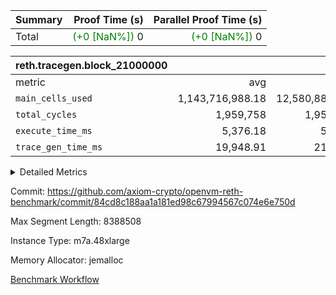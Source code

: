 | Summary | Proof Time (s) | Parallel Proof Time (s) |
|:---|---:|---:|
| Total | <span style='color: green'>(+0 [NaN%])</span> 0 | <span style='color: green'>(+0 [NaN%])</span> 0 |


| reth.tracegen.block_21000000 |||||
|:---|---:|---:|---:|---:|
|metric|avg|sum|max|min|
| `main_cells_used     ` |  1,143,716,988.18 |  12,580,886,870 |  1,923,867,470 |  289,546,607 |
| `total_cycles        ` |  1,959,758 |  1,959,758 |  1,959,758 |  1,959,758 |
| `execute_time_ms     ` |  5,376.18 |  59,138 |  8,709 |  417 |
| `trace_gen_time_ms   ` |  19,948.91 |  219,438 |  27,147 |  9,874 |



<details>
<summary>Detailed Metrics</summary>

| group | block_number | segment | trace_gen_time_ms | total_cycles | main_cells_used | execute_time_ms |
| --- | --- | --- | --- | --- | --- | --- |
| reth.tracegen.block_21000000 | 21000000 | 0 | 15,103 |  | 988,377,140 | 6,072 | 
| reth.tracegen.block_21000000 | 21000000 | 1 | 14,191 |  | 986,044,705 | 4,832 | 
| reth.tracegen.block_21000000 | 21000000 | 10 | 16,915 | 1,959,758 | 289,546,607 | 417 | 
| reth.tracegen.block_21000000 | 21000000 | 2 | 16,648 |  | 986,901,053 | 5,620 | 
| reth.tracegen.block_21000000 | 21000000 | 3 | 9,874 |  | 1,427,249,022 | 1,587 | 
| reth.tracegen.block_21000000 | 21000000 | 4 | 27,147 |  | 1,355,317,603 | 8,709 | 
| reth.tracegen.block_21000000 | 21000000 | 5 | 20,916 |  | 1,089,461,687 | 5,537 | 
| reth.tracegen.block_21000000 | 21000000 | 6 | 26,075 |  | 1,149,414,838 | 7,207 | 
| reth.tracegen.block_21000000 | 21000000 | 7 | 23,170 |  | 1,107,954,405 | 7,146 | 
| reth.tracegen.block_21000000 | 21000000 | 8 | 23,823 |  | 1,276,752,340 | 7,264 | 
| reth.tracegen.block_21000000 | 21000000 | 9 | 25,576 |  | 1,923,867,470 | 4,747 | 

</details>


Commit: https://github.com/axiom-crypto/openvm-reth-benchmark/commit/84cd8c188aa1a181ed98c67994567c074e6e750d

Max Segment Length: 8388508

Instance Type: m7a.48xlarge

Memory Allocator: jemalloc

[Benchmark Workflow](https://github.com/axiom-crypto/openvm-reth-benchmark/actions/runs/13117253140)
